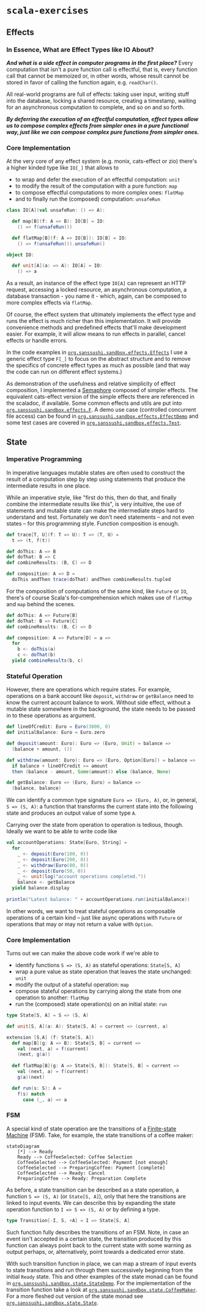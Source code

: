 # `scala-exercises`

## Effects

### In Essence, What are Effect Types like IO About? 
***And what is a side effect in computer programs in the first place?*** Every computation that isn't a pure function call
is effectful, that is, every function call that cannot be memoized or, in other words, whose result cannot
be stored in favor of calling the function again, e.g. `readChar()`.

All real-world programs are full of effects: taking user input, writing stuff into
the database, locking a shared resource, creating a timestamp, waiting for an asynchronous
computation to complete, and so on and so forth.

***By deferring the execution of an effectful computation,
effect types allow us to compose complex effects from simpler ones in a pure functional way,
just like we can compose complex pure functions from simpler ones.***

### Core Implementation

At the very core of any effect system (e.g. monix, cats-effect or zio) there's a higher kinded type like `IO[_]` that 
allows to
- to wrap and defer the execution of an effectful computation: `unit` 
- to modify the result of the computation with a pure function: `map`
- to compose effectful computations to more complex ones: `flatMap`
- and to finally run the (composed) computation: `unsafeRun`

```scala 3
class IO[A](val unsafeRun: () => A):

  def map[B](f: A => B): IO[B] = IO:
    () => f(unsafeRun())

  def flatMap[B](f: A => IO[B]): IO[B] = IO:
    () => f(unsafeRun()).unsafeRun()

object IO:

  def unit[A](a: => A): IO[A] = IO:
    () => a
```

As a result, an instance of the effect type `IO[A]` can represent an HTTP request,
accessing a locked resource, an asynchronous computation, a database transaction - you name it - which, again, can
be composed to more complex effects via `flatMap`.

Of course, the effect system that ultimately implements
the effect type and runs the effect is much richer than this implementation. 
It will provide convenience methods and predefined effects that'll make development easier. 
For example, it will allow means to run effects in parallel, cancel effects or handle errors.

In the code examples in [`org.sanssushi.sandbox.effects.Effects`](src/main/scala/org/sanssushi/sandbox/effects/Effects.scala) I use a generic effect type `F[_]`
to focus on the abstract structure and to remove the specifics of concrete effect
types as much as possible (and that way the code can run on different effect systems.)

As demonstration of the usefulness and relative simplicity of effect composition, 
I implemented a [Semaphore](https://en.wikipedia.org/wiki/Semaphore_(programming))
composed of simpler effects. The equivalent cats-effect version
of the simple effects there are referenced in the scaladoc, if available.
Some common effects and utils are put into [`org.sanssushi.sandbox.effects.F`](src/main/scala/org/sanssushi/sandbox/effects/F.scala).
A demo use case (controlled concurrent file access) can be found
in [`org.sanssushi.sandbox.effects.EffectDemo`](src/main/scala/org/sanssushi/sandbox/effects/EffectDemo.scala) and some
test cases are covered in [`org.sanssushi.sandbox.effects.Test`](src/test/scala/org/sanssushi/sandbox/effects/Test.scala).

## State

### Imperative Programming

In imperative languages mutable states are often used to construct the result of a computation step by step
using statements that produce the intermediate results in one place.

While an imperative style, like "first do this, then do that, and finally combine the intermediate results like this", 
is very intuitive, the use of statements and mutable state can make the intermediate steps 
hard to understand and test. Fortunately we
don't need statements – and not even states – for this programming style. Function composition is enough.

```scala 3
def trace[T, U](f: T => U): T => (T, U) =
  t => (t, f(t))

def doThis: A => B
def doThat: B => C
def combineResults: (B, C) => D

def composition: A => D =
  doThis andThen trace(doThat) andThen combineResults.tupled
```

For the composition of computations of the same kind, like `Future` or `IO`, there's of course Scala's
for-comprehension which makes use of `flatMap` and `map` behind the scenes.

```scala 3
def doThis: A => Future[B]
def doThat: B => Future[C]
def combineResults: (B, C) => D

def composition: A => Future[D] = a =>
  for
    b <- doThis(a)
    c <- doThat(b)
  yield combineResults(b, c)
```

### Stateful Operation

However, there are operations which require states. For example, operations 
on a bank account like `deposit`, `withdraw` or `getBalance` need to know the current account balance to work.
Without side effect, without a mutable state somewhere in the background, the state needs to be passed in
to these operations as argument.

```scala 3
def lineOfCredit: Euro = Euro(3000, 0)
def initialBalance: Euro = Euro.zero

def deposit(amount: Euro): Euro => (Euro, Unit) = balance =>
  (balance + amount, ())

def withdraw(amount: Euro): Euro => (Euro, Option[Euro]) = balance =>
  if balance + lineOfCredit >= amount
  then (balance - amount, Some(amount)) else (balance, None)

def getBalance: Euro => (Euro, Euro) = balance =>
  (balance, balance)
```

We can identify a common type signature `Euro => (Euro, A)`, or, in general, `S => (S, A)`: a function that transforms
the current state into the following state and produces an output value of some type `A`. 

Carrying over the state from operation to operation is tedious, though. 
Ideally we want to be able to write code like

```scala 3
val accountOperations: State[Euro, String] =
  for
    _ <- deposit(Euro(100, 0))
    _ <- deposit(Euro(200, 0))
    _ <- withdraw(Euro(80, 0))
    _ <- deposit(Euro(50, 0))
    _ <- unit(log("account operations completed."))
    balance <- getBalance
  yield balance.display
  
println("Latest balance: " + accountOperations.run(initialBalance))
```

In other words, we want to treat stateful operations as composable operations of a certain kind – just like 
async operations with `Future` or operations that may or may not return a value with `Option`.

### Core Implementation

Turns out we can make the above code work if we're able to
- identify functions `S => (S, A)` as stateful operations: `State[S, A]`
- wrap a pure value as state operation that leaves the state unchanged: `unit`
- modify the output of a stateful operation: `map`
- compose stateful operations by carrying along the state from one operation to another: `flatMap`
- run the (composed) state operation(s) on an initial state: `run`

```scala 3
type State[S, A] = S => (S, A)

def unit[S, A](a: A): State[S, A] = current => (current, a)

extension [S,A] (f: State[S, A])
  def map[B](g: A => B): State[S, B] = current =>
    val (next, a) = f(current)
    (next, g(a))
    
  def flatMap[B](g: A => State[S, B]): State[S, B] = current =>
    val (next, a) = f(current)
    g(a)(next)

  def run(s: S): A =
    f(s) match
      case (_, a) => a
```

### FSM

A special kind of state operation are the transitions of a [Finite-state Machine](https://en.wikipedia.org/wiki/Finite-state_machine) (FSM).
Take, for example, the state transitions of a coffee maker:

```mermaid
stateDiagram
    [*] --> Ready
    Ready --> CoffeeSelected: Coffee Selection
    CoffeeSelected --> CoffeeSelected: Payment [not enough]
    CoffeeSelected --> PreparingCoffee: Payment [complete]
    CoffeeSelected --> Ready: Cancel
    PreparingCoffee --> Ready: Preparation Complete
```

As before, a state transition can be described as a state operation, a function `S => (S, A)` (or `State[S, A]`), only
that here the transitions are linked to input events.
We can describe this by expanding the state operation function to `I => S => (S, A)` or by defining a type.

```scala 3
type Transition[-I, S, +A] = I => State[S, A]
```

Such function fully describes the transitions of an FSM. Note, in case an event isn't accepted in a certain state,
the transition produced by this function can always point back to the current state with some
warning as output perhaps, or, alternatively, point towards a dedicated error state.

With such transition function in place, we can map a stream of input events to state transitions and run through them
successively beginning from the initial `Ready` state. 
This and other examples of the state monad can be found in [`org.sanssushi.sandbox.state.StateDemo`](src/main/scala/org/sanssushi/sandbox/state/StateDemo.scala).
For the implementation of the transition function take a look at
[`org.sanssushi.sandbox.state.CoffeeMaker`](src/main/scala/org/sanssushi/sandbox/state/CoffeeMaker.scala).
For a more fleshed out version of the state monad see [`org.sanssushi.sandbox.state.State`](src/main/scala/org/sanssushi/sandbox/state/State.scala).
